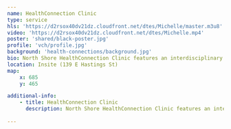 ```yaml
---
name: HealthConnection Clinic
type: service
hls: 'https://d2rsox40dv21dz.cloudfront.net/dtes/Michelle/master.m3u8'
video: 'https://d2rsox40dv21dz.cloudfront.net/dtes/Michelle.mp4'
poster: 'shared/black-poster.jpg'
profile: 'vch/profile.jpg'
background: 'health-connections/background.jpg'
bio: North Shore HealthConnection Clinic features an interdisciplinary professional team that provides low barrier access to primary care for those who have complex medical and social needs and who cannot attach to a traditional family practice.
location: Insite (139 E Hastings St)
map:
    x: 685
    y: 465

additional-info: 
    - title: HealthConnection Clinic
      description: North Shore HealthConnection Clinic features an interdisciplinary professional team that provides low barrier access to primary care for those who have complex medical and social needs and who cannot attach to a traditional family practice. The clinic’s focus is an addressing both health challenges and the social determinants of health. The Clinic team includes family physicians, nurse practitioners, substance use nurse, a chronic disease nurse coordinator and medical office assistants. 
    
---
```

